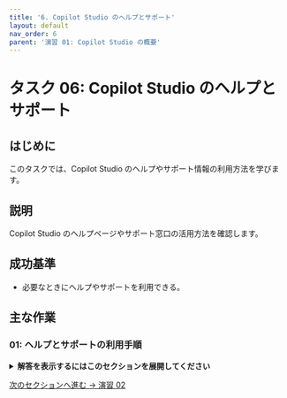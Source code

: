 ```yaml
---
title: '6. Copilot Studio のヘルプとサポート'
layout: default
nav_order: 6
parent: '演習 01: Copilot Studio の概要'
---
```


# タスク 06: Copilot Studio のヘルプとサポート

## はじめに

このタスクでは、Copilot Studio のヘルプやサポート情報の利用方法を学びます。

## 説明

Copilot Studio のヘルプページやサポート窓口の活用方法を確認します。

## 成功基準

- 必要なときにヘルプやサポートを利用できる。

## 主な作業

### 01: ヘルプとサポートの利用手順

<details markdown="block">
  <summary><strong>解答を表示するにはこのセクションを展開してください</strong></summary>

1. Copilot Studio のヘルプページにアクセスします。
1. サポート窓口の連絡先を確認します。

</details>

[次のセクションへ進む → 演習 02](../Ex02/Ex02.md)
